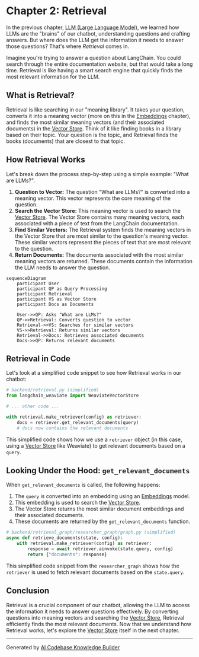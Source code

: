 # Chapter 2: Retrieval

In the previous chapter, [LLM (Large Language Model)](01_llm__large_language_model__.md), we learned how LLMs are the "brains" of our chatbot, understanding questions and crafting answers.  But where does the LLM get the information it needs to answer those questions? That's where *Retrieval* comes in.

Imagine you're trying to answer a question about LangChain. You could search through the entire documentation website, but that would take a long time.  Retrieval is like having a smart search engine that quickly finds the most relevant information for the LLM.

## What is Retrieval?

Retrieval is like searching in our "meaning library". It takes your question, converts it into a meaning vector (more on this in the [Embeddings](04_embeddings_.md) chapter), and finds the most similar meaning vectors (and their associated documents) in the [Vector Store](03_vector_store_.md). Think of it like finding books in a library based on their topic.  Your question is the topic, and Retrieval finds the books (documents) that are closest to that topic.

## How Retrieval Works

Let's break down the process step-by-step using a simple example: "What are LLMs?".

1. **Question to Vector:** The question "What are LLMs?" is converted into a meaning vector.  This vector represents the core meaning of the question.
2. **Search the Vector Store:** This meaning vector is used to search the [Vector Store](03_vector_store_.md).  The Vector Store contains many meaning vectors, each associated with a piece of text from the LangChain documentation.
3. **Find Similar Vectors:** The Retrieval system finds the meaning vectors in the Vector Store that are most similar to the question's meaning vector.  These similar vectors represent the pieces of text that are most relevant to the question.
4. **Return Documents:** The documents associated with the most similar meaning vectors are returned.  These documents contain the information the LLM needs to answer the question.

```mermaid
sequenceDiagram
    participant User
    participant QP as Query Processing
    participant Retrieval
    participant VS as Vector Store
    participant Docs as Documents

    User->>QP: Asks "What are LLMs?"
    QP->>Retrieval: Converts question to vector
    Retrieval->>VS: Searches for similar vectors
    VS->>Retrieval: Returns similar vectors
    Retrieval->>Docs: Retrieves associated documents
    Docs->>QP: Returns relevant documents
```

## Retrieval in Code

Let's look at a simplified code snippet to see how Retrieval works in our chatbot:

```python
# backend/retrieval.py (simplified)
from langchain_weaviate import WeaviateVectorStore

# ... other code ...

with retrieval.make_retriever(config) as retriever:
    docs = retriever.get_relevant_documents(query)
    # docs now contains the relevant documents
```

This simplified code shows how we use a `retriever` object (in this case, using a [Vector Store](03_vector_store_.md) like Weaviate) to get relevant documents based on a `query`.

## Looking Under the Hood: `get_relevant_documents`

When `get_relevant_documents` is called, the following happens:

1. The `query` is converted into an embedding using an [Embeddings](04_embeddings_.md) model.
2. This embedding is used to search the [Vector Store](03_vector_store_.md).
3. The Vector Store returns the most similar document embeddings and their associated documents.
4. These documents are returned by the `get_relevant_documents` function.

```python
# backend/retrieval_graph/researcher_graph/graph.py (simplified)
async def retrieve_documents(state, config):
    with retrieval.make_retriever(config) as retriever:
        response = await retriever.ainvoke(state.query, config)
        return {"documents": response}
```

This simplified code snippet from the `researcher_graph` shows how the `retriever` is used to fetch relevant documents based on the `state.query`.

## Conclusion

Retrieval is a crucial component of our chatbot, allowing the LLM to access the information it needs to answer questions effectively. By converting questions into meaning vectors and searching the [Vector Store](03_vector_store_.md), Retrieval efficiently finds the most relevant documents.  Now that we understand how Retrieval works, let's explore the [Vector Store](03_vector_store_.md) itself in the next chapter.


---

Generated by [AI Codebase Knowledge Builder](https://github.com/The-Pocket/Tutorial-Codebase-Knowledge)